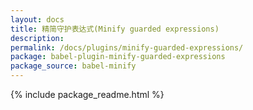 ```yaml
---
layout: docs
title: 精简守护表达式(Minify guarded expressions)
description:
permalink: /docs/plugins/minify-guarded-expressions/
package: babel-plugin-minify-guarded-expressions
package_source: babel-minify
---
```


{% include package_readme.html %}
